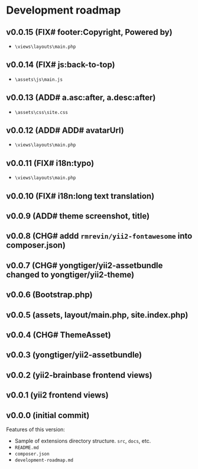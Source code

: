 # Development roadmap

## v0.0.15 (FIX# footer:Copyright, Powered by)

- `\views\layouts\main.php`


## v0.0.14 (FIX# js:back-to-top)

- `\assets\js\main.js`


## v0.0.13 (ADD# a.asc:after, a.desc:after)

- `\assets\css\site.css`


## v0.0.12 (ADD# ADD# avatarUrl)

- `\views\layouts\main.php`


## v0.0.11 (FIX# i18n:typo)

- `\views\layouts\main.php`


## v0.0.10 (FIX# i18n:long text translation)


## v0.0.9 (ADD# theme screenshot, title)


## v0.0.8 (CHG# addd `rmrevin/yii2-fontawesome` into composer.json)


## v0.0.7 (CHG# yongtiger/yii2-assetbundle changed to yongtiger/yii2-theme)


## v0.0.6 (Bootstrap.php)


## v0.0.5 (assets, layout/main.php, site.index.php)


## v0.0.4 (CHG# ThemeAsset)


## v0.0.3 (yongtiger/yii2-assetbundle)


## v0.0.2 (yii2-brainbase frontend views)


## v0.0.1 (yii2 frontend views)


## v0.0.0 (initial commit)

Features of this version:

* Sample of extensions directory structure. `src`, `docs`, etc.
* `README.md`
* `composer.json`
* `development-roadmap.md`
